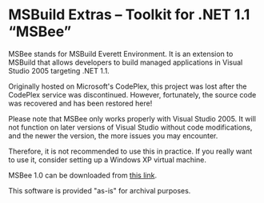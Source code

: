 # MSBuild Extras – Toolkit for .NET 1.1 “MSBee”
MSBee stands for MSBuild Everett Environment. It is an extension to MSBuild that allows developers to build managed applications in Visual Studio 2005 targeting .NET 1.1.

Originally hosted on Microsoft's CodePlex, this project was lost after the CodePlex service was discontinued. However, fortunately, the source code was recovered and has been restored here!

Please note that MSBee only works properly with Visual Studio 2005. It will not function on later versions of Visual Studio without code modifications, and the newer the version, the more issues you may encounter.

Therefore, it is not recommended to use this in practice. If you really want to use it, consider setting up a Windows XP virtual machine.

MSBee 1.0 can be downloaded from [this link](./MSBee%201.0%20Release.zip).

This software is provided "as-is" for archival purposes.
